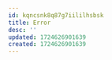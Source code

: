 ```yaml
---
id: kqncsnk8q87g7iililhsbsk
title: Error
desc: ''
updated: 1724626901639
created: 1724626901639
---
```

